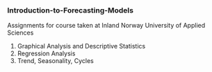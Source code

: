 ### Introduction-to-Forecasting-Models
Assignments for course taken at Inland Norway University of Applied Sciences
1. Graphical Analysis and Descriptive Statistics
2. Regression Analysis
3. Trend, Seasonality, Cycles
